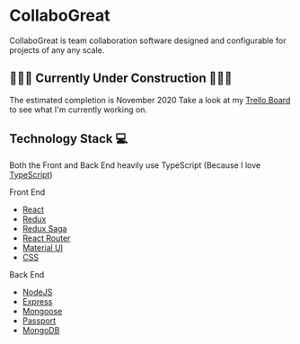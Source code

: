 # CollaboGreat
CollaboGreat is team collaboration software designed and configurable for projects of any any scale.

## 🚧🚧🚧 Currently Under Construction 🚧🚧🚧
The estimated completion is November 2020
Take a look at my [Trello Board](https://trello.com/b/Jq5809Jr/collabogreat-board) to see what I'm currently working on.

## Technology Stack 💻
Both the Front and Back End heavily use TypeScript (Because I love [TypeScript](https://www.typescriptlang.org/))

Front End
* [React](https://reactjs.org/)
* [Redux](https://redux.js.org/)
* [Redux Saga](https://redux-saga.js.org/)
* [React Router](https://reactrouter.com/)
* [Material UI](https://material-ui.com/)
* [CSS](https://developer.mozilla.org/en-US/docs/Web/CSS)

Back End
* [NodeJS](https://nodejs.org/en/)
* [Express](https://expressjs.com/)
* [Mongoose](https://mongoosejs.com/)
* [Passport](http://www.passportjs.org/)
* [MongoDB](https://www.mongodb.com/)

